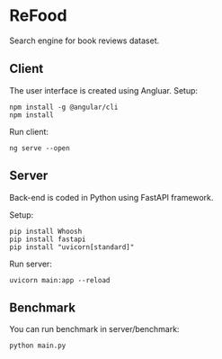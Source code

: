 # ReFood
Search engine for book reviews dataset.

## Client
The user interface is created using Angluar.
Setup:
```
npm install -g @angular/cli
npm install
```

Run client:
```
ng serve --open
```

## Server
Back-end is coded in Python using FastAPI framework.

Setup:
```
pip install Whoosh
pip install fastapi
pip install "uvicorn[standard]"
```

Run server:
```
uvicorn main:app --reload
```

## Benchmark
You can run benchmark in server/benchmark:
```
python main.py
```
